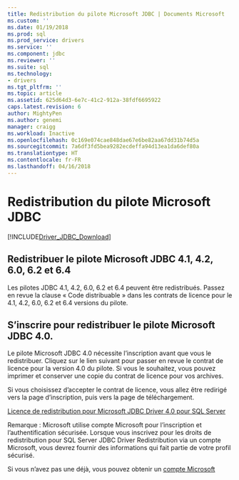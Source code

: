 ```yaml
---
title: Redistribution du pilote Microsoft JDBC | Documents Microsoft
ms.custom: ''
ms.date: 01/19/2018
ms.prod: sql
ms.prod_service: drivers
ms.service: ''
ms.component: jdbc
ms.reviewer: ''
ms.suite: sql
ms.technology:
- drivers
ms.tgt_pltfrm: ''
ms.topic: article
ms.assetid: 625d64d3-6e7c-41c2-912a-38fdf6695922
caps.latest.revision: 6
author: MightyPen
ms.author: genemi
manager: craigg
ms.workload: Inactive
ms.openlocfilehash: 0c169e074cae848dae67e6be82aa67dd31b74d5a
ms.sourcegitcommit: 7a6df3fd5bea9282ecdeffa94d13ea1da6def80a
ms.translationtype: HT
ms.contentlocale: fr-FR
ms.lasthandoff: 04/16/2018
---
```

# <a name="redistributing-the-microsoft-jdbc-driver"></a>Redistribution du pilote Microsoft JDBC
[!INCLUDE[Driver_JDBC_Download](../../includes/driver_jdbc_download.md)]

## <a name="redistribute-the-microsoft-jdbc-41-42-60-62-and-64-driver"></a>Redistribuer le pilote Microsoft JDBC 4.1, 4.2, 6.0, 6.2 et 6.4
Les pilotes JDBC 4.1, 4.2, 6.0, 6.2 et 6.4 peuvent être redistribués. Passez en revue la clause « Code distribuable » dans les contrats de licence pour le 4.1, 4.2, 6.0, 6.2 et 6.4 versions du pilote.
    
## <a name="register-to-redistribute-the-microsoft-jdbc-40-driver"></a>S’inscrire pour redistribuer le pilote Microsoft JDBC 4.0.  
 Le pilote Microsoft JDBC 4.0 nécessite l’inscription avant que vous le redistribuer. Cliquez sur le lien suivant pour passer en revue le contrat de licence pour la version 4.0 du pilote.  Si vous le souhaitez, vous pouvez imprimer et conserver une copie du contrat de licence pour vos archives.  
  
 Si vous choisissez d’accepter le contrat de licence, vous allez être redirigé vers la page d’inscription, puis vers la page de téléchargement.  
  
 [Licence de redistribution pour Microsoft JDBC Driver 4.0 pour SQL Server](https://msdn.microsoft.com/sqlserver/jj589698)  
  
 Remarque : Microsoft utilise compte Microsoft pour l’inscription et l’authentification sécurisée. Lorsque vous inscrivez pour les droits de redistribution pour SQL Server JDBC Driver Redistribution via un compte Microsoft, vous devrez fournir des informations qui fait partie de votre profil sécurisé.  
  
 Si vous n’avez pas une déjà, vous pouvez obtenir un [compte Microsoft](https://signup.live.com/)  
  
  
